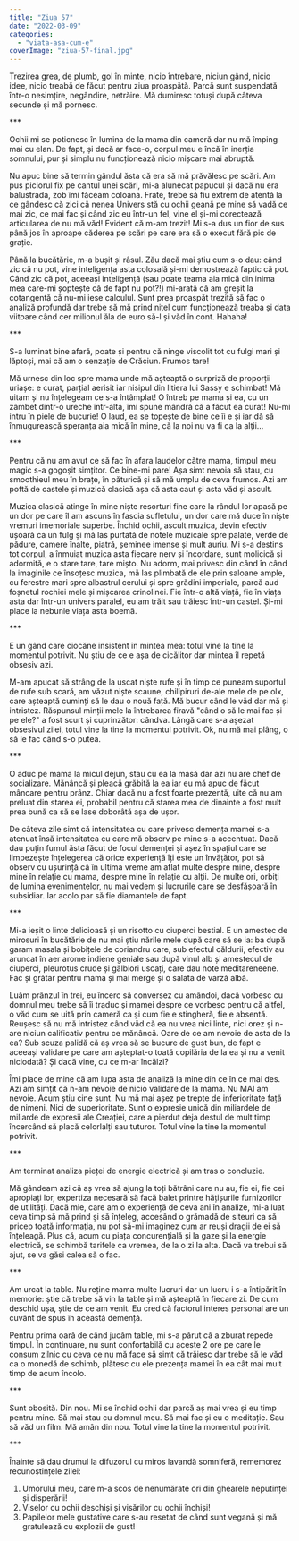 ```yaml
---
title: "Ziua 57"
date: "2022-03-09"
categories: 
  - "viata-asa-cum-e"
coverImage: "ziua-57-final.jpg"
---
```


Trezirea grea, de plumb, gol în minte, nicio întrebare, niciun gând, nicio idee, nicio treabă de făcut pentru ziua proaspătă. Parcă sunt suspendată într-o nesimțire, negândire, netrăire. Mă dumiresc totuși după câteva secunde și mă pornesc.

\*\*\*

Ochii mi se poticnesc în lumina de la mama din cameră dar nu mă împing mai cu elan. De fapt, și dacă ar face-o, corpul meu e încă în inerția somnului, pur și simplu nu funcționează nicio mișcare mai abruptă.

Nu apuc bine să termin gândul ăsta că era să mă prăvălesc pe scări. Am pus piciorul fix pe cantul unei scări, mi-a alunecat papucul și dacă nu era balustrada, zob îmi făceam coloana. Frate, trebe să fiu extrem de atentă la ce gândesc că zici că nenea Univers stă cu ochii geană pe mine să vadă ce mai zic, ce mai fac și când zic eu într-un fel, vine el și-mi corectează articularea de nu mă văd! Evident că m-am trezit! Mi s-a dus un fior de sus până jos în aproape căderea pe scări pe care era să o execut fără pic de grație.

Până la bucătărie, m-a bușit și râsul. Zău dacă mai știu cum s-o dau: când zic că nu pot, vine inteligența asta colosală și-mi demostrează faptic că pot. Când zic că pot, aceeași inteligență (sau poate teama aia mică din inima mea care-mi șoptește că de fapt nu pot?!) mi-arată că am greșit la cotangentă că nu-mi iese calculul. Sunt prea proaspăt trezită să fac o analiză profundă dar trebe să mă prind nițel cum funcționează treaba și data viitoare când cer milionul ăla de euro să-l și văd în cont. Hahaha!

\*\*\*

S-a luminat bine afară, poate și pentru că ninge viscolit tot cu fulgi mari și lăptoși, mai că am o senzație de Crăciun. Frumos tare! 

Mă urnesc din loc spre mama unde mă așteaptă o surpriză de proporții uriașe: e curat, parțial aerisit iar nisipul din litiera lui Sassy e schimbat! Mă uitam și nu înțelegeam ce s-a întâmplat! O întreb pe mama și ea, cu un zâmbet dintr-o ureche într-alta, îmi spune mândră că a făcut ea curat! Nu-mi intru în piele de bucurie! O laud, ea se topește de bine ce îi e și iar dă să înmugurească speranța aia mică în mine, că la noi nu va fi ca la alții…

\*\*\*

Pentru că nu am avut ce să fac în afara laudelor către mama, timpul meu magic s-a gogoșit simțitor. Ce bine-mi pare! Așa simt nevoia să stau, cu smoothieul meu în brațe, în păturică și să mă umplu de ceva frumos. Azi am poftă de castele și muzică clasică așa că asta caut și asta văd și ascult.

Muzica clasică atinge în mine niște resorturi fine care la rândul lor apasă pe un dor pe care îl am ascuns în fascia sufletului, un dor care mă duce în niște vremuri imemoriale superbe. Închid ochii, ascult muzica, devin efectiv ușoară ca un fulg și mă las purtată de notele muzicale spre palate, verde de pădure, camere înalte, piatră, șeminee imense și mult auriu. Mi s-a destins tot corpul, a înmuiat muzica asta fiecare nerv și încordare, sunt molicică și adormită, e o stare tare, tare mișto. Nu adorm, mai privesc din când în când la imaginile ce însoțesc muzica, mă las plimbată de ele prin saloane ample, cu ferestre mari spre albastrul cerului și spre grădini imperiale, parcă aud foșnetul rochiei mele și mișcarea crinolinei. Fie într-o altă viață, fie în viața asta dar într-un univers paralel, eu am trăit sau trăiesc într-un castel. Și-mi place la nebunie viața asta boemă.

\*\*\*

E un gând care ciocăne insistent în mintea mea: totul vine la tine la momentul potrivit. Nu știu de ce e așa de cicălitor dar mintea îl repetă obsesiv azi. 

M-am apucat să strâng de la uscat niște rufe și în timp ce puneam suportul de rufe sub scară, am văzut niște scaune, chilipiruri de-ale mele de pe olx, care așteaptă cuminți să le dau o nouă față. Mă bucur când le văd dar mă și intristez. Răspunsul minții mele la întrebarea firavă "când o să le mai fac și pe ele?" a fost scurt și cuprinzător: cândva. Lângă care s-a așezat obsesivul zilei, totul vine la tine la momentul potrivit. Ok, nu mă mai plâng, o să le fac când s-o putea.

\*\*\*

O aduc pe mama la micul dejun, stau cu ea la masă dar azi nu are chef de socializare. Mănâncă și pleacă grăbită la ea iar eu mă apuc de făcut mâncare pentru prânz. Chiar dacă nu a fost foarte prezentă, uite că nu am preluat din starea ei, probabil pentru că starea mea de dinainte a fost mult prea bună ca să se lase doborâtă așa de ușor.

De câteva zile simt că intensitatea cu care privesc demența mamei s-a atenuat însă intensitatea cu care mă observ pe mine s-a accentuat. Dacă dau puțin fumul ăsta făcut de focul demenței și așez în spațiul care se limpezește înțelegerea că orice experiență îți este un învățător, pot să observ cu ușurință că în ultima vreme am aflat multe despre mine, despre mine în relație cu mama, despre mine în relație cu alții. De multe ori, orbiți de lumina evenimentelor, nu mai vedem și lucrurile care se desfășoară în subsidiar. Iar acolo par să fie diamantele de fapt.

\*\*\*

Mi-a ieșit o linte delicioasă și un risotto cu ciuperci bestial. E un amestec de mirosuri în bucătărie de nu mai știu nările mele după care să se ia: ba după garam masala și bobițele de coriandru care, sub efectul căldurii, efectiv au aruncat în aer arome indiene geniale sau după vinul alb și amestecul de ciuperci, pleurotus crude și gălbiori uscați, care dau note meditareneene. Fac și grătar pentru mama și mai merge și o salata de varză albă. 

Luăm prânzul în trei, eu încerc să conversez cu amândoi, dacă vorbesc cu domnul meu trebe să îi traduc și mamei despre ce vorbesc pentru că altfel, o văd cum se uită prin cameră ca și cum fie e stingheră, fie e absentă. Reușesc să nu mă intristez când văd că ea nu vrea nici linte, nici orez și n-are niciun calificativ pentru ce mănâncă. Oare de ce am nevoie de asta de la ea? Sub scuza palidă că aș vrea să se bucure de gust bun, de fapt e aceeași validare pe care am așteptat-o toată copilăria de la ea și nu a venit niciodată? Și dacă vine, cu ce m-ar încălzi? 

Îmi place de mine că am lupa asta de analiză la mine din ce în ce mai des. Azi am simțit că n-am nevoie de nicio validare de la mama. Nu MAI am nevoie. Acum știu cine sunt. Nu mă mai așez pe trepte de inferioritate față de nimeni. Nici de superioritate. Sunt o expresie unică din miliardele de miliarde de expresii ale Creației, care a pierdut deja destul de mult timp încercând să placă celorlalți sau tuturor. Totul vine la tine la momentul potrivit.

\*\*\*

Am terminat analiza pieței de energie electrică și am tras o concluzie.

Mă gândeam azi că aș vrea să ajung la toți bătrâni care nu au, fie ei, fie cei apropiați lor, expertiza necesară să facă balet printre hățișurile furnizorilor de utilități. Dacă mie, care am o experiență de ceva ani în analize, mi-a luat ceva timp să mă prind și să înțeleg, accesând o grămadă de siteuri ca să pricep toată informația, nu pot să-mi imaginez cum ar reuși dragii de ei să înțeleagă. Plus că, acum cu piața concurențială și la gaze și la energie electrică, se schimbă tarifele ca vremea, de la o zi la alta. Dacă va trebui să ajut, se va găsi calea să o fac.

\*\*\*

Am urcat la table. Nu reține mama multe lucruri dar un lucru i s-a întipărit în memorie: știe că trebe să vin la table și mă așteaptă în fiecare zi. De cum deschid ușa, știe de ce am venit. Eu cred că factorul interes personal are un cuvânt de spus în această demență. 

Pentru prima oară de când jucăm table, mi s-a părut că a zburat repede timpul. În continuare, nu sunt confortabilă cu aceste 2 ore pe care le consum zilnic cu ceva ce nu mă face să simt că trăiesc dar trebe să le văd ca o monedă de schimb, plătesc cu ele prezența mamei în ea cât mai mult timp de acum încolo.

\*\*\*

Sunt obosită. Din nou. Mi se închid ochii dar parcă aș mai vrea și eu timp pentru mine. Să mai stau cu domnul meu. Să mai fac și eu o meditație. Sau să văd un film. Mă amân din nou. Totul vine la tine la momentul potrivit.

\*\*\*

Înainte să dau drumul la difuzorul cu miros lavandă somniferă, rememorez recunoștințele zilei:

1. Umorului meu, care m-a scos de nenumărate ori din ghearele neputinței și disperării!
2. Viselor cu ochii deschiși și visărilor cu ochii închiși!
3. Papilelor mele gustative care s-au resetat de când sunt vegană și mă gratulează cu explozii de gust!

